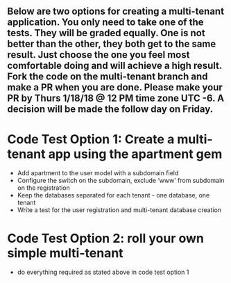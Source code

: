 ## Below are two options for creating a multi-tenant application.  You only need to take one of the tests. They will be graded equally. One is not better than the other, they both get to the same result. Just choose the one you feel most comfortable doing and will achieve a high result. Fork the code on the multi-tenant branch and make a PR when you are done. Please make your PR by Thurs 1/18/18 @ 12 PM time zone UTC -6. A decision will be made the follow day on Friday. 

# Code Test Option 1: Create a multi-tenant app using the apartment gem
* Add apartment to the user model with a subdomain field
* Configure the switch on the subdomain, exclude ‘www’ from subdomain on the registration
* Keep the databases separated for each tenant - one database, one tenant
* Write a test for the user registration and multi-tenant database creation

# Code Test Option 2: roll your own simple multi-tenant
* do everything required as stated above in code test option 1
